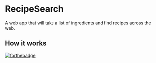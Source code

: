 

# RecipeSearch

A web app that will take a list of ingredients and find recipes across the web.

## How it works


[![forthebadge](https://forthebadge.com/images/badges/made-with-javascript.svg)](https://forthebadge.com)
